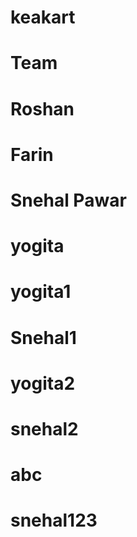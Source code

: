 ﻿# keakart
# Team
# Roshan 
# Farin
# Snehal Pawar
# yogita
# yogita1
# Snehal1
# yogita2
# snehal2
# abc
# snehal123
